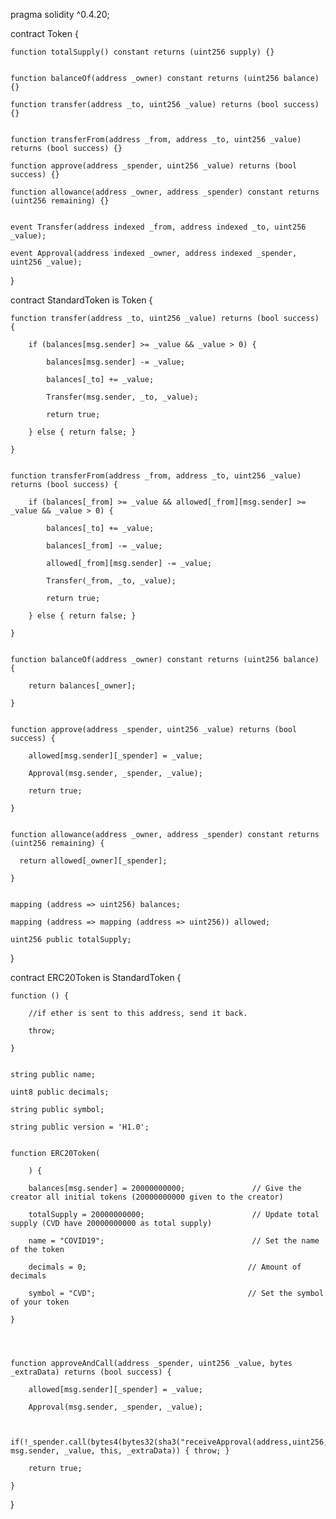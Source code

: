 pragma solidity ^0.4.20;

contract Token {


    function totalSupply() constant returns (uint256 supply) {}


    function balanceOf(address _owner) constant returns (uint256 balance) {}

    function transfer(address _to, uint256 _value) returns (bool success) {}


    function transferFrom(address _from, address _to, uint256 _value) returns (bool success) {}

    function approve(address _spender, uint256 _value) returns (bool success) {}

    function allowance(address _owner, address _spender) constant returns (uint256 remaining) {}


    event Transfer(address indexed _from, address indexed _to, uint256 _value);

    event Approval(address indexed _owner, address indexed _spender, uint256 _value);


}


contract StandardToken is Token {


    function transfer(address _to, uint256 _value) returns (bool success) {

        if (balances[msg.sender] >= _value && _value > 0) {

            balances[msg.sender] -= _value;

            balances[_to] += _value;

            Transfer(msg.sender, _to, _value);

            return true;

        } else { return false; }

    }


    function transferFrom(address _from, address _to, uint256 _value) returns (bool success) {

        if (balances[_from] >= _value && allowed[_from][msg.sender] >= _value && _value > 0) {

            balances[_to] += _value;

            balances[_from] -= _value;

            allowed[_from][msg.sender] -= _value;

            Transfer(_from, _to, _value);

            return true;

        } else { return false; }

    }


    function balanceOf(address _owner) constant returns (uint256 balance) {

        return balances[_owner];

    }


    function approve(address _spender, uint256 _value) returns (bool success) {

        allowed[msg.sender][_spender] = _value;

        Approval(msg.sender, _spender, _value);

        return true;

    }


    function allowance(address _owner, address _spender) constant returns (uint256 remaining) {

      return allowed[_owner][_spender];

    }


    mapping (address => uint256) balances;

    mapping (address => mapping (address => uint256)) allowed;

    uint256 public totalSupply;

}


contract ERC20Token is StandardToken {


    function () {

        //if ether is sent to this address, send it back.

        throw;

    }


    string public name;                   

    uint8 public decimals;                

    string public symbol;                 

    string public version = 'H1.0';      


    function ERC20Token(

        ) {

        balances[msg.sender] = 20000000000;               // Give the creator all initial tokens (20000000000 given to the creator)

        totalSupply = 20000000000;                        // Update total supply (CVD have 20000000000 as total supply)

        name = "COVID19";                                 // Set the name of the token

        decimals = 0;                                    // Amount of decimals 

        symbol = "CVD";                                  // Set the symbol of your token

    }


 

    function approveAndCall(address _spender, uint256 _value, bytes _extraData) returns (bool success) {

        allowed[msg.sender][_spender] = _value;

        Approval(msg.sender, _spender, _value);


       if(!_spender.call(bytes4(bytes32(sha3("receiveApproval(address,uint256,address,bytes)"))), msg.sender, _value, this, _extraData)) { throw; }

        return true;

    }

}

